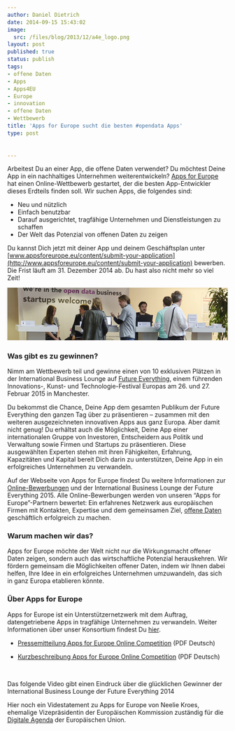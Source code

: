 ```yaml
---
author: Daniel Dietrich
date: 2014-09-15 15:43:02
image:
  src: /files/blog/2013/12/a4e_logo.png
layout: post
published: true
status: publish
tags:
- offene Daten
- Apps
- Apps4EU
- Europe
- innovation
- offene Daten
- Wettbewerb
title: 'Apps for Europe sucht die besten #opendata Apps'
type: post


---
```


Arbeitest Du an einer App, die offene Daten verwendet? Du möchtest Deine App in ein nachhaltiges Unternehmen weiterentwickeln? [Apps for Europe](http://www.apps4europe.eu/) hat einen Online-Wettbewerb gestartet, der die besten App-Entwickler dieses Erdteils finden soll. Wir suchen Apps, die folgendes sind:

* Neu und nützlich  
* Einfach benutzbar  
* Darauf ausgerichtet, tragfähige Unternehmen und Dienstleistungen zu schaffen  
* Der Welt das Potenzial von offenen Daten zu zeigen

Du kannst Dich jetzt mit deiner App und deinem Geschäftsplan unter [www.appsforeurope.eu/content/submit-your-application](http://www.appsforeurope.eu/content/submit-your-application) bewerben. Die Frist läuft am 31. Dezember 2014 ab. Du hast also nicht mehr so viel Zeit!

![Apps for Europe](/files/blog/2014/09/bl01.jpg)

### Was gibt es zu gewinnen?  
Nimm am Wettbewerb teil und gewinne einen von 10 exklusiven Plätzen in der International Business Lounge auf [Future Everything](http://futureeverything.org/festival%20), einem führenden Innovations-, Kunst- und Technologie-Festival Europas am 26. und 27. Februar 2015 in Manchester.

Du bekommst die Chance, Deine App dem gesamten Publikum der Future Everything den ganzen Tag über zu präsentieren – zusammen mit den weiteren ausgezeichneten innovativen Apps aus ganz Europa. Aber damit nicht genug! Du erhältst auch die Möglichkeit, Deine App einer internationalen Gruppe von Investoren, Entscheidern aus Politik und Verwaltung sowie Firmen und Startups zu präsentieren. Diese ausgewählten Experten stehen mit ihren Fähigkeiten, Erfahrung, Kapazitäten und Kapital bereit Dich darin zu unterstützen, Deine App in ein erfolgreiches Unternehmen zu verwandeln.

Auf der Webseite von Apps for Europe findest Du weitere Informationen zur [Online-Bewerbungen](http://www.appsforeurope.eu/blog/competition-now-open-enter-your-app-0) und der International Business Lounge der Future Everything 2015. Alle Online-Bewerbungen werden von unseren “Apps for Europe”-Partnern bewertet: Ein erfahrenes Netzwerk aus europäischen Firmen mit Kontakten, Expertise und dem gemeinsamen Ziel, [offene Daten](/themen/offene-daten/) geschäftlich erfolgreich zu machen.

### Warum machen wir das?  
Apps for Europe möchte der Welt nicht nur die Wirkungsmacht offener Daten zeigen, sondern auch das wirtschaftliche Potenzial herauskehren. Wir fördern gemeinsam die Möglichkeiten offener Daten, indem wir Ihnen dabei helfen, Ihre Idee in ein erfolgreiches Unternehmen umzuwandeln, das sich in ganz Europa etablieren könnte.

### Über Apps for Europe  
Apps for Europe ist ein Unterstützernetzwerk mit dem Auftrag, datengetriebene Apps in tragfähige Unternehmen zu verwandeln. Weiter Informationen über unser Konsortium findest Du [hier](http://www.apps4europe.eu/about-us).

* [Pressemitteilung Apps for Europe Online Competition](/files/blog/2014/09/AppsforEurope-Press-Release-DE.pdf) (PDF Deutsch)

* [Kurzbeschreibung Apps for Europe Online Competition](/files/blog/2014/09/AppsforEurope-Competition-DE.pdf) (PDF Deutsch)

 

Das folgende Video gibt einen Eindruck über die glücklichen Gewinner der International Business Lounge der Future Everything 2014

Hier noch ein Videstatement zu Apps for Europe von Neelie Kroes, ehemalige Vizepräsidentin der Europäischen Kommission zuständig für die [Digitale Agenda](http://ec.europa.eu/digital-agenda/) der Europäischen Union.

 

 